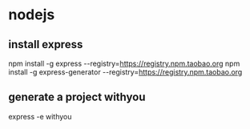 # nodejs
## install express 
npm install -g express --registry=https://registry.npm.taobao.org
npm install -g express-generator --registry=https://registry.npm.taobao.org 

## generate a project withyou
express -e withyou
